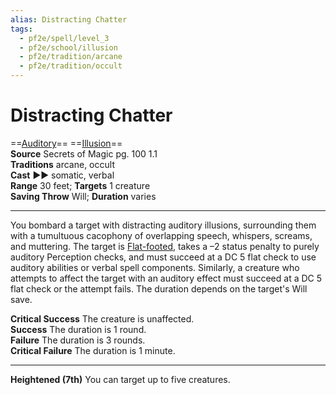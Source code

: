 ```yaml
---
alias: Distracting Chatter
tags:
  - pf2e/spell/level_3
  - pf2e/school/illusion
  - pf2e/tradition/arcane
  - pf2e/tradition/occult
---
```


# Distracting Chatter

==[Auditory](Auditory.md)== ==[Illusion](Illusion.md)==  
__Source__ Secrets of Magic pg. 100 1.1  
**Traditions** arcane, occult  
**Cast** ►► somatic, verbal  
**Range** 30 feet; **Targets** 1 creature  
**Saving Throw** Will; **Duration** varies

---

You bombard a target with distracting auditory illusions, surrounding them with a tumultuous cacophony of overlapping speech, whispers, screams, and muttering. The target is [Flat-footed](Flat-footed.md), takes a –2 status penalty to purely auditory Perception checks, and must succeed at a DC 5 flat check to use auditory abilities or verbal spell components. Similarly, a creature who attempts to affect the target with an auditory effect must succeed at a DC 5 flat check or the attempt fails. The duration depends on the target's Will save.

**Critical Success** The creature is unaffected.  
**Success** The duration is 1 round.  
**Failure** The duration is 3 rounds.  
**Critical Failure** The duration is 1 minute.

<hr>

**Heightened (7th)** You can target up to five creatures.
